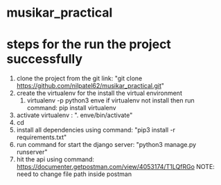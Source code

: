 # musikar_practical
# steps for the run the project successfully
1. clone the project from the git link: "git clone https://github.com/nilpatel62/musikar_practical.git"
2. create the virtualenv for the install the virtual environment
   1. virtualenv -p python3 enve
   if virtualenv not install then run command: pip install virtualenv
3. activate virtualenv : ". enve/bin/activate"
4. cd <folder name>
5. install all dependencies using command: "pip3 install -r requirements.txt"
6. run command for start the django server: "python3 manage.py runserver"
7. hit the api using command: https://documenter.getpostman.com/view/4053174/T1LQfRGo
NOTE: need to change file path inside postman